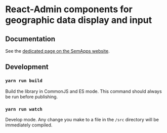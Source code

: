 # React-Admin components for geographic data display and input

## Documentation

See the [dedicated page on the SemApps website](https://semapps.org/docs/frontend/geo-components).

## Development

### `yarn run build`

Build the library in CommonJS and ES mode.
This command should always be run before publishing.

### `yarn run watch`

Develop mode. Any change you make to a file in the `/src` directory will be immediately compiled.
